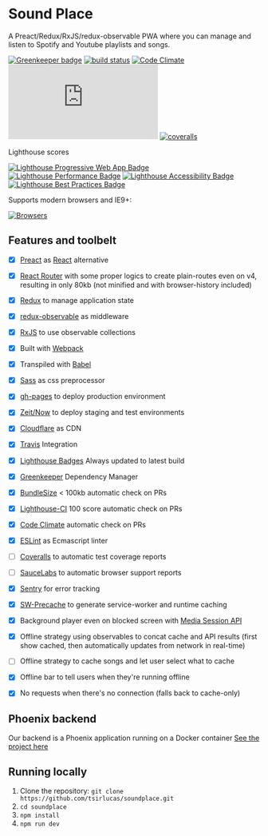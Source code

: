 # Sound Place

A Preact/Redux/RxJS/redux-observable PWA where you can manage and listen to Spotify and Youtube playlists and songs.

[![Greenkeeper badge](https://badges.greenkeeper.io/tsirlucas/soundplace.svg?token=e89f78d8d624e9199c4384185ba87645ef4309023ffbaaeee1133b0183921fd6&ts=1503787912194)](https://greenkeeper.io/)
[![build status](https://travis-ci.com/tsirlucas/soundplace.svg?token=ZNhrvg7GyFkRokuwtw6s&branch=master)](https://travis-ci.com/tsirlucas/soundplace) 
[![Code Climate](https://codeclimate.com/repos/59a2011dbfeab8029a0010cb/badges/1b62d2d8c9421cfbda42/gpa.svg)](https://codeclimate.com/repos/59a2011dbfeab8029a0010cb/feed)
[![gzip size](http://img.badgesize.io/https://www.soundplace.io/index.html?compression=gzip)](https://www.soundplace.io/bundlesize.gz)
[![coveralls](https://img.shields.io/coveralls/tsirlucas/soundplace/master.svg)](https://coveralls.io/github/tsirlucas/soundplace)

Lighthouse scores

[![Lighthouse Progressive Web App Badge](https://www.soundplace.io/lighthouse_progressive_web_app.svg)](https://github.com/emazzotta/lighthouse-badges)
[![Lighthouse Performance Badge](https://www.soundplace.io/lighthouse_performance.svg)](https://github.com/emazzotta/lighthouse-badges)
[![Lighthouse Accessibility Badge](https://www.soundplace.io/lighthouse_accessibility.svg)](https://github.com/emazzotta/lighthouse-badges)
[![Lighthouse Best Practices Badge](https://www.soundplace.io/lighthouse_best_practices.svg)](https://github.com/emazzotta/lighthouse-badges)

Supports modern browsers and IE9+:

[![Browsers](https://saucelabs.com/browser-matrix/soundplace.svg)](https://saucelabs.com/u/soundplace)

## Features and toolbelt

- [x] [Preact](https://github.com/developit/preact) as [React](https://github.com/facebook/react) alternative
- [x] [React Router](https://github.com/ReactTraining/react-router) with some proper logics to create plain-routes even on v4, resulting in only 80kb (not minified and with browser-history included)
- [x] [Redux](http://redux.js.org/) to manage application state
- [x] [redux-observable](https://github.com/redux-observable/redux-observable) as middleware
- [x] [RxJS](https://github.com/Reactive-Extensions/RxJS) to use observable collections
- [x] Built with [Webpack](https://github.com/webpack/webpack)
- [x] Transpiled with [Babel](https://babeljs.io/)
- [x] [Sass](https://github.com/sass/sass) as css preprocessor
- [x] [gh-pages](https://pages.github.com/) to deploy production environment
- [x] [Zeit/Now](https://zeit.co/now) to deploy staging and test environments
- [x] [Cloudflare](https://www.cloudflare.com) as CDN
- [x] [Travis](https://travis-ci.com/) Integration
- [x] [Lighthouse Badges](https://github.com/emazzotta/lighthouse-badges) Always updated to latest build
- [x] [Greenkeeper](https://greenkeeper.io/) Dependency Manager
- [x] [BundleSize](https://github.com/siddharthkp/bundlesize) < 100kb automatic check on PRs
- [x] [Lighthouse-CI](https://github.com/ebidel/lighthouse-ci) 100 score automatic check on PRs
- [x] [Code Climate](https://codeclimate.com/) automatic check on PRs
- [x] [ESLint](https://github.com/eslint/eslint) as Ecmascript linter
- [ ] [Coveralls](https://coveralls.io/) to automatic test coverage reports
- [ ] [SauceLabs](https://saucelabs.com/) to automatic browser support reports
- [x] [Sentry](https://sentry.io/) for error tracking
- [x] [SW-Precache](https://github.com/GoogleChrome/sw-precache) to generate service-worker and runtime caching
- [x] Background player even on blocked screen with [Media Session API](https://developers.google.com/web/updates/2017/02/media-session)
- [x] Offline strategy using observables to concat cache and API results (first show cached, then automatically updates from network in real-time)
- [ ] Offline strategy to cache songs and let user select what to cache
- [x] Offline bar to tell users when they're running offline
- [x] No requests when there's no connection (falls back to cache-only)




## Phoenix backend

Our backend is a Phoenix application running on a Docker container
[See the project here](https://github.com/lucasmedeirosleite/sound_place)

## Running locally

1. Clone the repository: `git clone https://github.com/tsirlucas/soundplace.git`
2. `cd soundplace`
3. `npm install`
4. `npm run dev`
